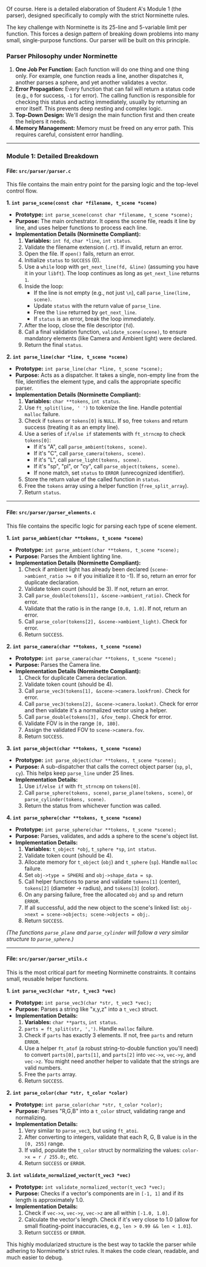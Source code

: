 Of course. Here is a detailed elaboration of Student A's Module 1 (the parser), designed specifically to comply with the strict Norminette rules.

The key challenge with Norminette is its 25-line and 5-variable limit per function. This forces a design pattern of breaking down problems into many small, single-purpose functions. Our parser will be built on this principle.

### Parser Philosophy under Norminette

1.  **One Job Per Function:** Each function will do one thing and one thing only. For example, one function reads a line, another dispatches it, another parses a sphere, and yet another validates a vector.
2.  **Error Propagation:** Every function that can fail will return a status code (e.g., `0` for success, `-1` for error). The calling function is responsible for checking this status and acting immediately, usually by returning an error itself. This prevents deep nesting and complex logic.
3.  **Top-Down Design:** We'll design the main function first and then create the helpers it needs.
4.  **Memory Management:** Memory must be freed on any error path. This requires careful, consistent error handling.

---

### Module 1: Detailed Breakdown

#### **File: `src/parser/parser.c`**

This file contains the main entry point for the parsing logic and the top-level control flow.

**1. `int parse_scene(const char *filename, t_scene *scene)`**

*   **Prototype:** `int parse_scene(const char *filename, t_scene *scene);`
*   **Purpose:** The main orchestrator. It opens the scene file, reads it line by line, and uses helper functions to process each line.
*   **Implementation Details (Norminette Compliant):**
    1.  **Variables:** `int fd`, `char *line`, `int status`.
    2.  Validate the filename extension (`.rt`). If invalid, return an error.
    3.  Open the file. If `open()` fails, return an error.
    4.  Initialize `status` to `SUCCESS` (0).
    5.  Use a `while` loop with `get_next_line(fd, &line)` (assuming you have it in your `libft`). The loop continues as long as `get_next_line` returns `1`.
    6.  Inside the loop:
        *   If the line is not empty (e.g., not just `\n`), call `parse_line(line, scene)`.
        *   Update `status` with the return value of `parse_line`.
        *   Free the `line` returned by `get_next_line`.
        *   If `status` is an error, break the loop immediately.
    7.  After the loop, close the file descriptor (`fd`).
    8.  Call a final validation function, `validate_scene(scene)`, to ensure mandatory elements (like Camera and Ambient light) were declared.
    9.  Return the final `status`.

**2. `int parse_line(char *line, t_scene *scene)`**

*   **Prototype:** `int parse_line(char *line, t_scene *scene);`
*   **Purpose:** Acts as a dispatcher. It takes a single, non-empty line from the file, identifies the element type, and calls the appropriate specific parser.
*   **Implementation Details (Norminette Compliant):**
    1.  **Variables:** `char **tokens`, `int status`.
    2.  Use `ft_split(line, ' ')` to tokenize the line. Handle potential `malloc` failure.
    3.  Check if `tokens` or `tokens[0]` is `NULL`. If so, free `tokens` and return success (treating it as an empty line).
    4.  Use a series of `if/else if` statements with `ft_strncmp` to check `tokens[0]`:
        *   If it's "A", call `parse_ambient(tokens, scene)`.
        *   If it's "C", call `parse_camera(tokens, scene)`.
        *   If it's "L", call `parse_light(tokens, scene)`.
        *   If it's "sp", "pl", or "cy", call `parse_object(tokens, scene)`.
        *   If none match, set `status` to `ERROR` (unrecognized identifier).
    5.  Store the return value of the called function in `status`.
    6.  Free the `tokens` array using a helper function (`free_split_array`).
    7.  Return `status`.

---

#### **File: `src/parser/parser_elements.c`**

This file contains the specific logic for parsing each type of scene element.

**1. `int parse_ambient(char **tokens, t_scene *scene)`**

*   **Prototype:** `int parse_ambient(char **tokens, t_scene *scene);`
*   **Purpose:** Parses the Ambient lighting line.
*   **Implementation Details (Norminette Compliant):**
    1.  Check if ambient light has already been declared (`scene->ambient_ratio >= 0` if you initialize it to -1). If so, return an error for duplicate declaration.
    2.  Validate token count (should be 3). If not, return an error.
    3.  Call `parse_double(tokens[1], &scene->ambient_ratio)`. Check for error.
    4.  Validate that the ratio is in the range `[0.0, 1.0]`. If not, return an error.
    5.  Call `parse_color(tokens[2], &scene->ambient_light)`. Check for error.
    6.  Return `SUCCESS`.

**2. `int parse_camera(char **tokens, t_scene *scene)`**

*   **Prototype:** `int parse_camera(char **tokens, t_scene *scene);`
*   **Purpose:** Parses the Camera line.
*   **Implementation Details (Norminette Compliant):**
    1.  Check for duplicate Camera declaration.
    2.  Validate token count (should be 4).
    3.  Call `parse_vec3(tokens[1], &scene->camera.lookfrom)`. Check for error.
    4.  Call `parse_vec3(tokens[2], &scene->camera.lookat)`. Check for error and then validate it's a normalized vector using a helper.
    5.  Call `parse_double(tokens[3], &fov_temp)`. Check for error.
    6.  Validate FOV is in the range `[0, 180]`.
    7.  Assign the validated FOV to `scene->camera.fov`.
    8.  Return `SUCCESS`.

**3. `int parse_object(char **tokens, t_scene *scene)`**

*   **Prototype:** `int parse_object(char **tokens, t_scene *scene);`
*   **Purpose:** A sub-dispatcher that calls the correct object parser (`sp`, `pl`, `cy`). This helps keep `parse_line` under 25 lines.
*   **Implementation Details:**
    1.  Use `if/else if` with `ft_strncmp` on `tokens[0]`.
    2.  Call `parse_sphere(tokens, scene)`, `parse_plane(tokens, scene)`, or `parse_cylinder(tokens, scene)`.
    3.  Return the status from whichever function was called.

**4. `int parse_sphere(char **tokens, t_scene *scene)`**

*   **Prototype:** `int parse_sphere(char **tokens, t_scene *scene);`
*   **Purpose:** Parses, validates, and adds a sphere to the scene's object list.
*   **Implementation Details:**
    1.  **Variables:** `t_object *obj`, `t_sphere *sp`, `int status`.
    2.  Validate token count (should be 4).
    3.  Allocate memory for `t_object` (`obj`) and `t_sphere` (`sp`). Handle `malloc` failure.
    4.  Set `obj->type = SPHERE` and `obj->shape_data = sp`.
    5.  Call helper functions to parse and validate `tokens[1]` (center), `tokens[2]` (diameter -> radius), and `tokens[3]` (color).
    6.  On any parsing failure, free the allocated `obj` and `sp` and return `ERROR`.
    7.  If all successful, add the new object to the scene's linked list: `obj->next = scene->objects; scene->objects = obj;`.
    8.  Return `SUCCESS`.

*(The functions `parse_plane` and `parse_cylinder` will follow a very similar structure to `parse_sphere`.)*

---

#### **File: `src/parser/parser_utils.c`**

This is the most critical part for meeting Norminette constraints. It contains small, reusable helper functions.

**1. `int parse_vec3(char *str, t_vec3 *vec)`**

*   **Prototype:** `int parse_vec3(char *str, t_vec3 *vec);`
*   **Purpose:** Parses a string like "x,y,z" into a `t_vec3` struct.
*   **Implementation Details:**
    1.  **Variables:** `char **parts`, `int status`.
    2.  `parts = ft_split(str, ',')`. Handle `malloc` failure.
    3.  Check if `parts` has exactly 3 elements. If not, free `parts` and return `ERROR`.
    4.  Use a helper `ft_atof` (a robust string-to-double function you'll need) to convert `parts[0]`, `parts[1]`, and `parts[2]` into `vec->x`, `vec->y`, and `vec->z`. You might need another helper to validate that the strings are valid numbers.
    5.  Free the `parts` array.
    6.  Return `SUCCESS`.

**2. `int parse_color(char *str, t_color *color)`**

*   **Prototype:** `int parse_color(char *str, t_color *color);`
*   **Purpose:** Parses "R,G,B" into a `t_color` struct, validating range and normalizing.
*   **Implementation Details:**
    1.  Very similar to `parse_vec3`, but using `ft_atoi`.
    2.  After converting to integers, validate that each R, G, B value is in the `[0, 255]` range.
    3.  If valid, populate the `t_color` struct by normalizing the values: `color->x = r / 255.0;`, etc.
    4.  Return `SUCCESS` or `ERROR`.

**3. `int validate_normalized_vector(t_vec3 *vec)`**

*   **Prototype:** `int validate_normalized_vector(t_vec3 *vec);`
*   **Purpose:** Checks if a vector's components are in `[-1, 1]` and if its length is approximately 1.0.
*   **Implementation Details:**
    1.  Check if `vec->x`, `vec->y`, `vec->z` are all within `[-1.0, 1.0]`.
    2.  Calculate the vector's length. Check if it's very close to 1.0 (allow for small floating-point inaccuracies, e.g., `len > 0.99 && len < 1.01`).
    3.  Return `SUCCESS` or `ERROR`.

This highly modularized structure is the best way to tackle the parser while adhering to Norminette's strict rules. It makes the code clean, readable, and much easier to debug.